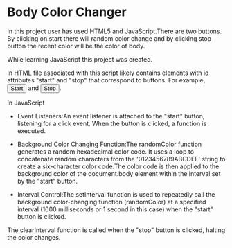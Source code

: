 # Body Color Changer

In this project user has used HTML5 and JavaScript.There are two buttons.
By clicking on start there will random color change and by clicking stop button the recent color will be the color of body.

While learning JavaScript this project was created.

In HTML  file associated with this script likely contains elements with id attributes "start" and "stop" that correspond to buttons. For example, <button id="start">Start</button> and <button id="stop">Stop</button>.

In JavaScript 
   - Event Listeners:An event listener is attached to the "start" button, listening for a click event. When the button is clicked, a function is executed.

   - Background Color Changing Function:The randomColor function generates a random hexadecimal color code. It uses a loop to concatenate random characters from the '0123456789ABCDEF' string to create a six-character color code.The color code is then applied to the background color of the document.body element within the interval set by the "start" button.

   - Interval Control:The setInterval function is used to repeatedly call the background color-changing function (randomColor) at a specified interval (1000 milliseconds or 1 second in this case) when the "start" button is clicked.

   The clearInterval function is called when the "stop" button is clicked, halting the color changes.

